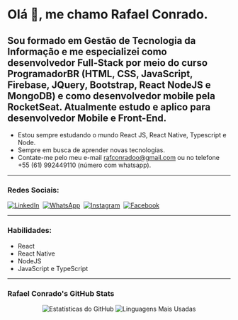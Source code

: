 # Olá 👋, me chamo Rafael Conrado.

Sou formado em Gestão de Tecnologia da Informação e me especializei como desenvolvedor Full-Stack por meio do curso ProgramadorBR (HTML, CSS, JavaScript, Firebase, JQuery, Bootstrap, React NodeJS e MongoDB) e como desenvolvedor mobile pela RocketSeat. Atualmente estudo e aplico para desenvolvedor Mobile e Front-End.
---

* Estou sempre estudando o mundo React JS, React Native, Typescript e Node.
* Sempre em busca de aprender novas tecnologias.
* Contate-me pelo meu e-mail rafconradoo@gmail.com ou no telefone +55 (61) 992449110 (número com whatsapp).

---

### Redes Sociais:

<div style="display: flex; gap: 8px; flex-wrap: wrap;">
  <a href="https://www.linkedin.com/in/rafconradoo/" target="_blank">
    <img src="https://img.shields.io/badge/LinkedIn-0077B5?style=for-the-badge&logo=linkedin&logoColor=white" alt="LinkedIn">
  </a>
  <a href="https://wa.me/61992449110" target="_blank">
    <img src="https://img.shields.io/badge/WhatsApp-25D366?style=for-the-badge&logo=whatsapp&logoColor=white" alt="WhatsApp">
  </a>
  <a href="https://www.instagram.com/rafconrado/" target="_blank">
    <img src="https://img.shields.io/badge/Instagram-E4405F?style=for-the-badge&logo=instagram&logoColor=white" alt="Instagram">
  </a>
  <a href="https://www.facebook.com/rafconrado" target="_blank"> <img src="https://img.shields.io/badge/Facebook-1877F2?style=for-the-badge&logo=facebook&logoColor=white" alt="Facebook">
  </a>
</div>

---

### Habilidades:

-   React
-   React Native
-   NodeJS
-   JavaScript e TypeScript

---

### Rafael Conrado's GitHub Stats

<p align="center">
  <img src="https://github-readme-stats.vercel.app/api?username=rafconrado&show_icons=true&theme=dark&include_all_commits=true&count_private=true&hide_border=true&card_width=380" alt="Estatísticas do GitHub" />
  <img src="https://github-readme-stats.vercel.app/api/top-langs/?username=rafconrado&layout=compact&theme=dark&hide_title=true&hide_border=true&card_width=380" alt="Linguagens Mais Usadas" />
</p>

